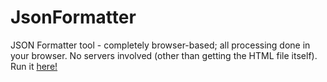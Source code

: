 # JsonFormatter
JSON Formatter tool - completely browser-based; all processing done in your browser.
No servers involved (other than getting the HTML file itself).
Run it <a href="https://djbckr.github.io/JsonFormatter/jsonformatter.html">here!<a>
